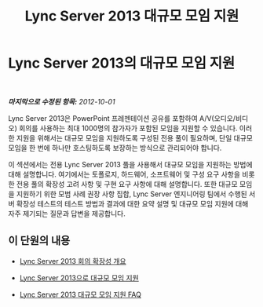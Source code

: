 ﻿---
title: Lync Server 2013 대규모 모임 지원
TOCTitle: 대규모 모임 지원
ms:assetid: 8f0446d5-1ed9-4ea0-bb97-6c062a98a1eb
ms:mtpsurl: https://technet.microsoft.com/ko-kr/library/JJ205090(v=OCS.15)
ms:contentKeyID: 49304355
ms.date: 08/10/2015
mtps_version: v=OCS.15
ms.translationtype: HT
---

# Lync Server 2013의 대규모 모임 지원

 

_**마지막으로 수정된 항목:** 2012-10-01_

Lync Server 2013은 PowerPoint 프레젠테이션 공유를 포함하여 A/V(오디오/비디오) 회의를 사용하는 최대 1000명의 참가자가 포함된 모임을 지원할 수 있습니다. 이러한 지원을 위해서는 대규모 모임을 지원하도록 구성된 전용 풀이 필요하며, 단일 대규모 모임을 한 번에 하나만 호스팅하도록 보장하는 방식으로 관리되어야 합니다.

이 섹션에서는 전용 Lync Server 2013 풀을 사용해서 대규모 모임을 지원하는 방법에 대해 설명합니다. 여기에서는 토폴로지, 하드웨어, 소프트웨어 및 구성 요구 사항을 비롯한 전용 풀의 확장성 고려 사항 및 구현 요구 사항에 대해 설명합니다. 또한 대규모 모임을 지원하기 위한 모범 사례 권장 사항 집합, Lync Server 엔지니어링 팀에서 수행된 서버 확장성 테스트의 테스트 방법과 결과에 대한 요약 설명 및 대규모 모임 지원에 대해 자주 제기되는 질문과 답변을 제공합니다.

## 이 단원의 내용

  - [Lync Server 2013 회의 확장성 개요](lync-server-2013-conferencing-scalability-overview.md)

  - [Lync Server 2013으로 대규모 모임 지원](lync-server-2013-supporting-large-meetings.md)

  - [Lync Server 2013 대규모 모임 지원 FAQ](lync-server-2013-large-meeting-support-faq.md)

